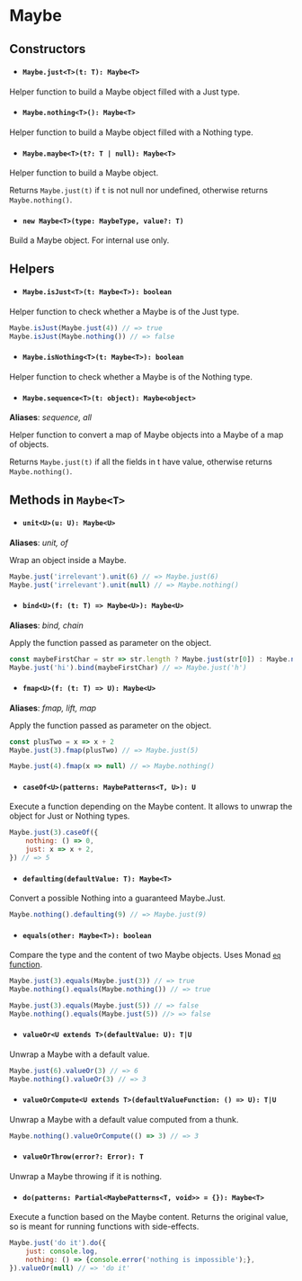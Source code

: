 # Maybe

## Constructors

- #### `Maybe.just<T>(t: T): Maybe<T>`
Helper function to build a Maybe object filled with a Just type.

- #### `Maybe.nothing<T>(): Maybe<T>`
Helper function to build a Maybe object filled with a Nothing type.

- #### `Maybe.maybe<T>(t?: T | null): Maybe<T>`
Helper function to build a Maybe object.

Returns `Maybe.just(t)` if `t` is not null nor undefined, otherwise returns `Maybe.nothing()`.

- #### `new Maybe<T>(type: MaybeType, value?: T)`
Build a Maybe object. For internal use only.

## Helpers

- #### `Maybe.isJust<T>(t: Maybe<T>): boolean`
Helper function to check whether a Maybe is of the Just type.

```js
Maybe.isJust(Maybe.just(4)) // => true
Maybe.isJust(Maybe.nothing()) // => false
```

- #### `Maybe.isNothing<T>(t: Maybe<T>): boolean`
Helper function to check whether a Maybe is of the Nothing type.

- #### `Maybe.sequence<T>(t: object): Maybe<object>`
**Aliases**: *sequence, all*

Helper function to convert a map of Maybe objects into a Maybe of a map of objects.

Returns `Maybe.just(t)` if all the fields in t have value, otherwise returns `Maybe.nothing()`.

## Methods in `Maybe<T>`

- #### `unit<U>(u: U): Maybe<U>`
**Aliases**: *unit, of*

Wrap an object inside a Maybe.

```js
Maybe.just('irrelevant').unit(6) // => Maybe.just(6)
Maybe.just('irrelevant').unit(null) // => Maybe.nothing()
```

- #### `bind<U>(f: (t: T) => Maybe<U>): Maybe<U>`
**Aliases**: *bind, chain*

Apply the function passed as parameter on the object.

```js
const maybeFirstChar = str => str.length ? Maybe.just(str[0]) : Maybe.nothing()
Maybe.just('hi').bind(maybeFirstChar) // => Maybe.just('h')
```

- #### `fmap<U>(f: (t: T) => U): Maybe<U>`
**Aliases**: *fmap, lift, map*

Apply the function passed as parameter on the object.

```js
const plusTwo = x => x + 2
Maybe.just(3).fmap(plusTwo) // => Maybe.just(5)

Maybe.just(4).fmap(x => null) // => Maybe.nothing()
```

- #### `caseOf<U>(patterns: MaybePatterns<T, U>): U`
Execute a function depending on the Maybe content. It allows to unwrap the object for Just or Nothing types.

```js
Maybe.just(3).caseOf({
    nothing: () => 0,
    just: x => x + 2,
}) // => 5
```

- #### `defaulting(defaultValue: T): Maybe<T>`
Convert a possible Nothing into a guaranteed Maybe.Just.

```js
Maybe.nothing().defaulting(9) // => Maybe.just(9)
```

- #### `equals(other: Maybe<T>): boolean`
Compare the type and the content of two Maybe objects. Uses Monad [`eq` function](./monad.md).

```js
Maybe.just(3).equals(Maybe.just(3)) // => true
Maybe.nothing().equals(Maybe.nothing()) // => true

Maybe.just(3).equals(Maybe.just(5)) // => false
Maybe.nothing().equals(Maybe.just(5)) //> => false
```

- #### `valueOr<U extends T>(defaultValue: U): T|U`
Unwrap a Maybe with a default value.

```js
Maybe.just(6).valueOr(3) // => 6
Maybe.nothing().valueOr(3) // => 3
```

- #### `valueOrCompute<U extends T>(defaultValueFunction: () => U): T|U`
Unwrap a Maybe with a default value computed from a thunk.

```js
Maybe.nothing().valueOrCompute(() => 3) // => 3
```

- #### `valueOrThrow(error?: Error): T`
Unwrap a Maybe throwing if it is nothing.

- #### `do(patterns: Partial<MaybePatterns<T, void>> = {}): Maybe<T>`
Execute a function based on the Maybe content. Returns the original value, 
so is meant for running functions with side-effects.

```js
Maybe.just('do it').do({
    just: console.log,
    nothing: () => {console.error('nothing is impossible');},
}).valueOr(null) // => 'do it'
```
